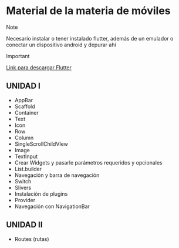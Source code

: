 # Material de la materia de móviles
> [!NOTE]
> Necesario instalar o tener instalado flutter, además de un emulador o conectar un dispositivo android y depurar ahí

> [!IMPORTANT]
[Link para descargar Flutter](https://docs.flutter.dev/get-started/install)

## UNIDAD I
- AppBar
- Scaffold
- Container
- Text
- Icon
- Row
- Column
- SingleScrollChildVIew
- Image
- TextInput
- Crear Widgets y pasarle parámetros requeridos y opcionales
- List.builder
- Navegación y barra de navegación
- Switch
- Slivers
- Instalación de plugins
- Provider
- Navegación con NavigationBar

## UNIDAD II
- Routes (rutas)
